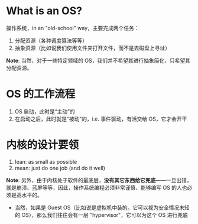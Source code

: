 # What is an OS?

操作系统，in an "old-school" way，主要完成两个任务：

1. 分配资源（各种调度算法等等）
2. 抽象资源（比如说我们使用文件夹打开文件，而不是去磁盘上寻址）

**Note**: 当然，对于一些特定领域的 OS，我们并不希望其进行抽象简化，只希望其分配资源。

# OS 的工作流程

1. OS 启动，此时是“主动”的
2. 在启动之后，此时就是“被动”的，i.e. 事件驱动，有活交给 OS，它才会开干

# 内核的设计要领

1. lean: as small as possible
2. mean: just do one job (and do it well)

**Note**: 另外，由于内核处于软件的最底层，**没有其它东西给它兜底**——一旦出错，就是崩溃、蓝屏等等，因此，操作系统编程必须非常谨慎、能够编写 OS 的人也必须是高水平的。

- 当然，如果是 Guest OS（比如说是虚拟机中装的。它可以视为安全情况未知的 OS），那么我们往往会有一层 "hypervisor"，它可以为这个 OS 进行兜底